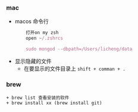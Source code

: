 ### mac
+ macos 命令行
    ```js
        打开on my zsh
        open ~/.zshrcs

        sudo mongod --dbpath=/Users/licheng/data
    ```
+ 显示隐藏的文件
    + 在要显示的文件目录上 `shift + comman + .`

### brew
    + brew list 查看安装的软件
    + brew install xx (brew install git)